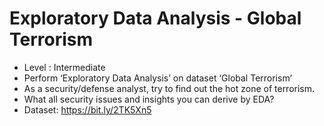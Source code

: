 # Exploratory Data Analysis - Global Terrorism
- Level : Intermediate
- Perform ‘Exploratory Data Analysis’ on dataset ‘Global Terrorism’
- As a security/defense analyst, try to find out the hot zone of terrorism.
- What all security issues and insights you can derive by EDA?
- Dataset: https://bit.ly/2TK5Xn5
